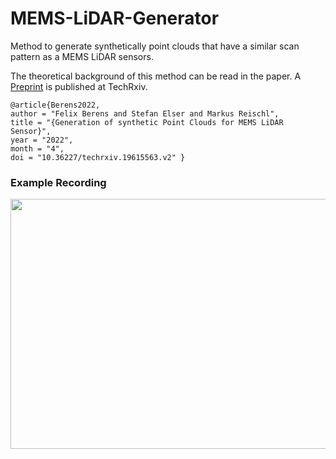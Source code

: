 # MEMS-LiDAR-Generator
Method to generate synthetically point clouds that have a similar scan pattern as a MEMS LiDAR sensors.

The theoretical background of this method can be read in the paper. A [Preprint](https://doi.org/10.36227/techrxiv.19615563.v2) is published at TechRxiv.

```
@article{Berens2022,
author = "Felix Berens and Stefan Elser and Markus Reischl",
title = "{Generation of synthetic Point Clouds for MEMS LiDAR Sensor}",
year = "2022",
month = "4",
doi = "10.36227/techrxiv.19615563.v2" } 
```
### Example Recording

<img src="https://github.com/BerensRWU/MEMS-LiDAR-Generator/blob/main/Record.gif" width="800" height="400">
